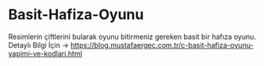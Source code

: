 # Basit-Hafiza-Oyunu
Resimlerin çiftlerini bularak oyunu bitirmeniz gereken basit bir hafıza oyunu.
Detaylı Bilgi İçin -> https://blog.mustafaergec.com.tr/c-basit-hafiza-oyunu-yapimi-ve-kodlari.html
